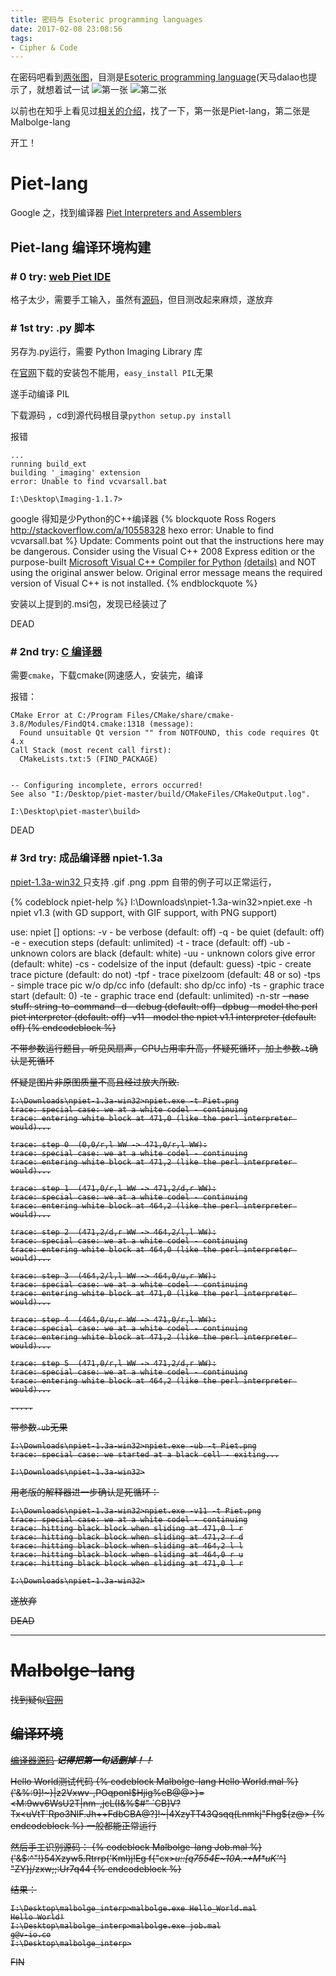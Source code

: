```yaml
---
title: 密码与 Esoteric programming languages
date: 2017-02-08 23:08:56
tags:
- Cipher & Code
---
```

在密码吧看到[两张图](http://tieba.baidu.com/p/4963843005)，目测是[Esoteric programming language](https://en.wikipedia.org/wiki/Esoteric_programming_language)(天马dalao也提示了，就想着试一试
![第一张](Piet.jpg)
![第二张](Malbolge.jpg)

以前也在知乎上看见过[相关的介绍](https://www.zhihu.com/question/23115824/answer/45138393)，找了一下，第一张是Piet-lang，第二张是 Malbolge-lang

开工！

<!-- truncate -->

# Piet-lang
Google 之，找到编译器 [Piet Interpreters and Assemblers](http://www.dangermouse.net/esoteric/piet/tools.html)

## Piet-lang 编译环境构建
### # 0 try: [web Piet IDE](http://zobier.net/piet/)
格子太少，需要手工输入，虽然有[源码](http://www.rapapaing.com/blog/?page_id=6)，但目测改起来麻烦，遂放弃

### # 1st try: .py 脚本
另存为.py运行，需要 Python Imaging Library 库

在[官网](http://www.pythonware.com/products/pil/)下载的安装包不能用，`easy_install PIL`无果

遂手动编译 PIL

下载源码 ，cd到源代码根目录`python setup.py install`

报错
```
...
running build_ext
building '_imaging' extension
error: Unable to find vcvarsall.bat

I:\Desktop\Imaging-1.1.7>
```
google 得知是少Python的C++编译器
{% blockquote Ross Rogers http://stackoverflow.com/a/10558328 hexo error: Unable to find vcvarsall.bat %}
Update: Comments point out that the instructions here may be dangerous. Consider using the Visual C++ 2008 Express edition or the purpose-built [Microsoft Visual C++ Compiler for Python](http://www.microsoft.com/en-us/download/details.aspx?id=44266) [(details)](http://stackoverflow.com/a/26127562/2778484) and NOT using the original answer below. Original error message means the required version of Visual C++ is not installed.
{% endblockquote %}

安装以上提到的.msi包，发现已经装过了

DEAD

### # 2nd try: [C 编译器](https://github.com/ducin/piet)
需要`cmake`，下载cmake(网速感人，安装完，编译

报错：
```
CMake Error at C:/Program Files/CMake/share/cmake-3.8/Modules/FindQt4.cmake:1318 (message):
  Found unsuitable Qt version "" from NOTFOUND, this code requires Qt 4.x
Call Stack (most recent call first):
  CMakeLists.txt:5 (FIND_PACKAGE)


-- Configuring incomplete, errors occurred!
See also "I:/Desktop/piet-master/build/CMakeFiles/CMakeOutput.log".

I:\Desktop\piet-master\build>
```

DEAD

### # 3rd try: 成品编译器 npiet-1.3a
[npiet-1.3a-win32 ](http://www.bertnase.de/npiet/)
只支持 .gif .png .ppm
自带的例子可以正常运行，

{% codeblock npiet-help %}
I:\Downloads\npiet-1.3a-win32>npiet.exe -h
npiet v1.3  (with GD support, with GIF support, with PNG support)

use: npiet [<options>] <filename>
options:
        -v         - be verbose (default: off)
        -q         - be quiet (default: off)
        -e <n>     - execution steps (default: unlimited)
        -t         - trace (default: off)
        -ub        - unknown colors are black (default: white)
        -uu        - unknown colors give error (default: white)
        -cs <n>    - codelsize of the input (default: guess)
        -tpic      - create trace picture  (default: do not)
        -tpf <n>   - trace pixelzoom  (default: 48 or so)
        -tps       - simple trace pic w/o dp/cc info  (default: sho dp/cc info)
        -ts <n>    - graphic trace start (default: 0)
        -te <n>    - graphic trace end (default: unlimited)
        -n-str <s> - nase stuff: string-to-command
        -d         - debug (default: off)
        -dpbug     - model the perl piet interpreter (default: off)
        -v11       - model the npiet v1.1 interpreter (default: off)
{% endcodeblock %}


不带参数运行题目，听见风扇声，CPU占用率升高，怀疑死循环，加上参数`-t`确认是死循环

怀疑是图片非原图质量不高且经过放大所致.
```
I:\Downloads\npiet-1.3a-win32>npiet.exe -t Piet.png
trace: special case: we at a white codel - continuing
trace: entering white block at 471,0 (like the perl interpreter would)...

trace: step 0  (0,0/r,l WW -> 471,0/r,l WW):
trace: special case: we at a white codel - continuing
trace: entering white block at 471,2 (like the perl interpreter would)...

trace: step 1  (471,0/r,l WW -> 471,2/d,r WW):
trace: special case: we at a white codel - continuing
trace: entering white block at 464,2 (like the perl interpreter would)...

trace: step 2  (471,2/d,r WW -> 464,2/l,l WW):
trace: special case: we at a white codel - continuing
trace: entering white block at 464,0 (like the perl interpreter would)...

trace: step 3  (464,2/l,l WW -> 464,0/u,r WW):
trace: special case: we at a white codel - continuing
trace: entering white block at 471,0 (like the perl interpreter would)...

trace: step 4  (464,0/u,r WW -> 471,0/r,l WW):
trace: special case: we at a white codel - continuing
trace: entering white block at 471,2 (like the perl interpreter would)...

trace: step 5  (471,0/r,l WW -> 471,2/d,r WW):
trace: special case: we at a white codel - continuing
trace: entering white block at 464,2 (like the perl interpreter would)...

.....
```
带参数`-ub`无果
```
I:\Downloads\npiet-1.3a-win32>npiet.exe -ub -t Piet.png
trace: special case: we started at a black cell - exiting...

I:\Downloads\npiet-1.3a-win32>
```
用老版的解释器进一步确认是死循环：
```
I:\Downloads\npiet-1.3a-win32>npiet.exe -v11 -t Piet.png
trace: special case: we at a white codel - continuing
trace: hitting black block when sliding at 471,0 l r
trace: hitting black block when sliding at 471,2 r d
trace: hitting black block when sliding at 464,2 l l
trace: hitting black block when sliding at 464,0 r u
trace: hitting black block when sliding at 471,0 l r

I:\Downloads\npiet-1.3a-win32>
```
遂放弃

DEAD

--------

# Malbolge-lang
找到疑似[官网](http://www.lscheffer.com/malbolge.shtml)

## 编译环境
[编译器源码](http://www.lscheffer.com/malbolge_interp.html)
***记得把第一句话删掉！！***

Hello World测试代码
{% codeblock Malbolge-lang Hello World.mal %}
('&%:9]!~}|z2Vxwv-,POqponl$Hjig%eB@@>}=<M:9wv6WsU2T|nm-,jcL(I&%$#"
 `CB]V?Tx<uVtT`Rpo3NlF.Jh++FdbCBA@?]!~|4XzyTT43Qsqq(Lnmkj"Fhg${z@>
{% endcodeblock %}
一般都能正常运行

然后手工识别源码：
{% codeblock Malbolge-lang Job.mal %}
('&$:^"!}54Xzyw5.Rtrrp('Kml)j!Eg
f{"cx>_u::[q7554E~10A.-+M*uK'_^]
\"ZY}j/zxw;;:Ur7q44
{% endcodeblock %}

结果：
```
I:\Desktop\malbolge_interp>malbolge.exe Hello_World.mal
Hello World!
I:\Desktop\malbolge_interp>malbolge.exe job.mal
g@v-io.co
I:\Desktop\malbolge_interp>
```

FIN
